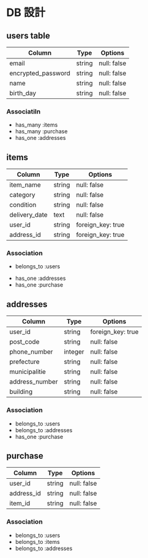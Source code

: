 # DB 設計

## users table

| Column             | Type                | Options                 |
|--------------------|---------------------|-------------------------|
| email              | string              | null: false             |
| encrypted_password | string              | null: false             |
| name               | string              | null: false             |
| birth_day          | string              | null: false             |

### Associatiln

* has_many :items
* has_many :purchase
* has_one  :addresses


## items

| Column             | Type                | Options                 |
|--------------------|---------------------|-------------------------|
| item_name          | string              | null: false             |
| category           | string              | null: false             |
| condition          | string              | null: false             |
| delivery_date      | text                | null: false             |
| user_id            | string              | foreign_key: true       |
| address_id         | string              | foreign_key: true       |

### Association

- belongs_to :users
* has_one    :addresses
* has_one    :purchase




## addresses

| Column             | Type                | Options                 |
|--------------------|---------------------|-------------------------|
| user_id            | string              | foreign_key: true       |
| post_code          | string              | null: false             |
| phone_number       | integer             | null: false             |
| prefecture         | string              | null: false             |
| municipalitie      | string              | null: false             |
| address_number     | string              | null: false             |
| building           | string              | null: false             |

### Association

* belongs_to :users
* belongs_to :addresses
* has_one    :purchase




## purchase

| Column             | Type                | Options                 |
|--------------------|---------------------|-------------------------|
| user_id            | string              | null: false             |
| address_id         | string              | null: false             |
| item_id            | string              | null: false             |

### Association

* belongs_to :users
* belongs_to :items
* belongs_to :addresses
